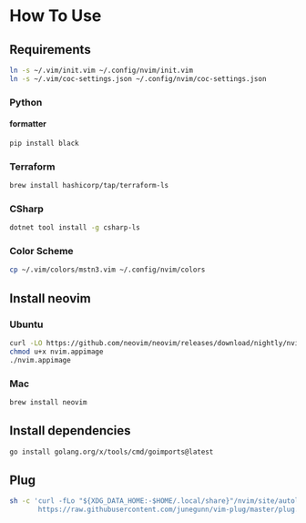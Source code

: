 # How To Use

## Requirements

```bash
ln -s ~/.vim/init.vim ~/.config/nvim/init.vim
ln -s ~/.vim/coc-settings.json ~/.config/nvim/coc-settings.json
```

### Python

#### formatter

```bash
pip install black
```

### Terraform

```bash
brew install hashicorp/tap/terraform-ls
```

### CSharp

```bash
dotnet tool install -g csharp-ls
```

### Color Scheme

```bash
cp ~/.vim/colors/mstn3.vim ~/.config/nvim/colors
```

## Install neovim

### Ubuntu

```bash
curl -LO https://github.com/neovim/neovim/releases/download/nightly/nvim.appimage
chmod u+x nvim.appimage
./nvim.appimage
```

### Mac

```bash
brew install neovim
```

## Install dependencies

```bash
go install golang.org/x/tools/cmd/goimports@latest
```

## Plug

```bash
sh -c 'curl -fLo "${XDG_DATA_HOME:-$HOME/.local/share}"/nvim/site/autoload/plug.vim --create-dirs \
       https://raw.githubusercontent.com/junegunn/vim-plug/master/plug.vim'
```
